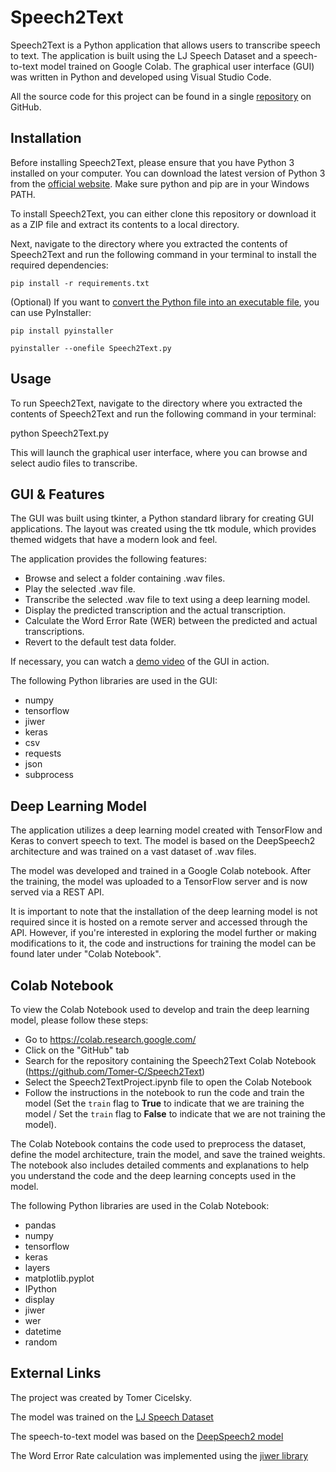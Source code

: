 # Speech2Text
Speech2Text is a Python application that allows users to transcribe speech to text. The application is built using the LJ Speech Dataset and a speech-to-text model trained on Google Colab. The graphical user interface (GUI) was written in Python and developed using Visual Studio Code.

All the source code for this project can be found in a single [repository](https://github.com/Tomer-C/Speech2Text) on GitHub.

## Installation
Before installing Speech2Text, please ensure that you have Python 3 installed on your computer. You can download the latest version of Python 3 from the [official website](https://www.python.org/downloads/). Make sure python and pip are in your Windows PATH.

To install Speech2Text, you can either clone this repository or download it as a ZIP file and extract its contents to a local directory.

Next, navigate to the directory where you extracted the contents of Speech2Text and run the following command in your terminal to install the required dependencies:

    pip install -r requirements.txt

(Optional) If you want to [convert the Python file into an executable file](https://datatofish.com/executable-pyinstaller/), you can use PyInstaller:

    pip install pyinstaller

    pyinstaller --onefile Speech2Text.py

## Usage
To run Speech2Text, navigate to the directory where you extracted the contents of Speech2Text and run the following command in your terminal:

python Speech2Text.py

This will launch the graphical user interface, where you can browse and select audio files to transcribe.

## GUI & Features
The GUI was built using tkinter, a Python standard library for creating GUI applications. The layout was created using the ttk module, which provides themed widgets that have a modern look and feel.

The application provides the following features:

- Browse and select a folder containing .wav files.
- Play the selected .wav file.
- Transcribe the selected .wav file to text using a deep learning model.
- Display the predicted transcription and the actual transcription.
- Calculate the Word Error Rate (WER) between the predicted and actual transcriptions.
- Revert to the default test data folder.

If necessary, you can watch a [demo video](https://photos.app.goo.gl/x7U4pi4uTHUZ5qpXA) of the GUI in action.

The following Python libraries are used in the GUI:
- numpy
- tensorflow
- jiwer
- keras
- csv
- requests
- json
- subprocess

## Deep Learning Model
The application utilizes a deep learning model created with TensorFlow and Keras to convert speech to text. The model is based on the DeepSpeech2 architecture and was trained on a vast dataset of .wav files.

The model was developed and trained in a Google Colab notebook. After the training, the model was uploaded to a TensorFlow server and is now served via a REST API.

It is important to note that the installation of the deep learning model is not required since it is hosted on a remote server and accessed through the API. However, if you're interested in exploring the model further or making modifications to it, the code and instructions for training the model can be found later under "Colab Notebook".

## Colab Notebook
To view the Colab Notebook used to develop and train the deep learning model, please follow these steps:

- Go to https://colab.research.google.com/
- Click on the "GitHub" tab
- Search for the repository containing the Speech2Text Colab Notebook (https://github.com/Tomer-C/Speech2Text)
- Select the Speech2TextProject.ipynb file to open the Colab Notebook
- Follow the instructions in the notebook to run the code and train the model 
  (Set the `train` flag to **True** to indicate that we are training the model / Set the `train` flag to **False** to indicate that we are not training the model).

The Colab Notebook contains the code used to preprocess the dataset, define the model architecture, train the model, and save the trained weights. The notebook also includes detailed comments and explanations to help you understand the code and the deep learning concepts used in the model.

The following Python libraries are used in the Colab Notebook:
- pandas
- numpy
- tensorflow
- keras
- layers
- matplotlib.pyplot
- IPython
- display
- jiwer
- wer
- datetime
- random

## External Links
The project was created by Tomer Cicelsky.

The model was trained on the [LJ Speech Dataset](https://keithito.com/LJ-Speech-Dataset/)

The speech-to-text model was based on the [DeepSpeech2 model](https://nvidia.github.io/OpenSeq2Seq/html/speech-recognition/deepspeech2.html)

The Word Error Rate calculation was implemented using the [jiwer library](https://pypi.org/project/jiwer/)


